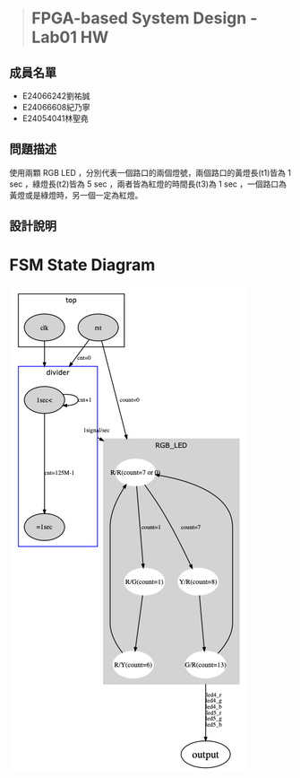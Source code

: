 > # FPGA-based System Design - Lab01 HW

## 成員名單
* E24066242劉祐誠
* E24066608紀乃寧
* E24054041林聖堯
## 問題描述
使用兩顆 RGB LED ，分別代表一個路口的兩個燈號，兩個路口的黃燈長(t1)皆為 1 sec ，綠燈長(t2)皆為 5 sec ，兩者皆為紅燈的時間長(t3)為 1 sec ，一個路口為黃燈或是綠燈時，另一個一定為紅燈。


## 設計說明
# FSM State Diagram
![image](https://github.com/BlueBug12/2019_FPGA_Design_Group8/blob/master/Lab01/stategraph.png?raw=true)


